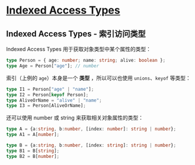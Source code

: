 # [Indexed Access Types](https://www.typescriptlang.org/docs/handbook/2/indexed-access-types.html)

## Indexed Access Types - 索引访问类型

Indexed Access Types 用于获取对象类型中某个属性的类型：

```ts
type Person = { age: number; name: string; alive: boolean };
type Age = Person["age"]; // number
```

索引（上例的 `age`）本身是一个 __类型__ ，所以可以也使用 `unions`、`keyof` 等类型：

```ts
type I1 = Person["age" | "name"];
type I2 = Person[keyof Person];
type AliveOrName = "alive" | "name";
type I3 = Person[AliveOrName];
```

还可以使用 number 或 string 来获取相关对象属性的类型：
```ts
type A = {a:string, b:number, [index: number]: string | number};
type A1 = A[number];

type B = {a:string, b:number, [index: string]: string | number};
type B1 = B[string];
type B2 = B[number];
```
